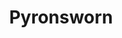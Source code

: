 ---
title: Pyronsworn
draft: true
category: Library
tools:
 - Python
links:
 repo: https://github.com/jhilker98/pyronsworn
status: Planning
description: "Pyronsworn is a Python library to handle managing characters and assets for the tabletop roleplaying game Ironsworn."
---